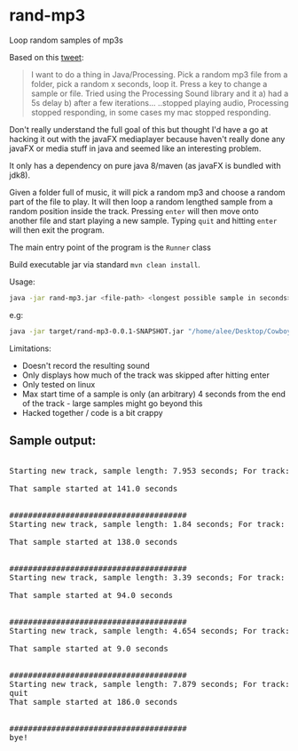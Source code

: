 # rand-mp3
Loop random samples of mp3s

Based on this [tweet](https://twitter.com/martinaustwick/status/830206120094552069): 

> I want to do a thing in Java/Processing. Pick a random mp3 file from a folder, pick a random x seconds, loop it.
> Press a key to change a sample or file. Tried using the Processing Sound library and it a) had a 5s delay b) after a few iterations...
> ..stopped playing audio, Processing stopped responding, in some cases my mac stopped responding.

Don't really understand the full goal of this but thought I'd have a go at hacking it out with the javaFX mediaplayer because haven't really done any javaFX or media stuff in java and seemed like an interesting problem. 

It only has a dependency on pure java 8/maven (as javaFX is bundled with jdk8).

Given a folder full of music, it will pick a random mp3 and choose a random part of the file to play. 
It will then loop a random lengthed sample from a random position inside the track.
Pressing `enter` will then move onto another file and start playing a new sample.
Typing `quit` and hitting `enter` will then exit the program. 

The main entry point of the program is the `Runner` class

Build executable jar via standard `mvn clean install`.

Usage:

```sh
java -jar rand-mp3.jar <file-path> <longest possible sample in seconds>
```

e.g:

```sh
java -jar target/rand-mp3-0.0.1-SNAPSHOT.jar "/home/alee/Desktop/Cowboy Bebop/" 4
```

Limitations:
 * Doesn't record the resulting sound
 * Only displays how much of the track was skipped after hitting enter
 * Only tested on linux
 * Max start time of a sample is only (an arbitrary) 4 seconds from the end of the track - large samples might go beyond this
 * Hacked together / code is a bit crappy

## Sample output:

<pre>

Starting new track, sample length: 7.953 seconds; For track: "The Seatbelts, Cowboy Bebop Blue - 09-Adieu.mp3"

That sample started at 141.0 seconds


######################################
Starting new track, sample length: 1.84 seconds; For track: "The Seatbelts, Cowboy Bebop No Disc - 07-Want It All Back.mp3"

That sample started at 138.0 seconds


######################################
Starting new track, sample length: 3.39 seconds; For track: "The Seatbelts, Cowboy Bebop Boxed Set (CD 03) - 15-WO QUI NON COIN (Short Sad Version).mp3"

That sample started at 94.0 seconds


######################################
Starting new track, sample length: 4.654 seconds; For track: "The Seatbelts, Cowboy Bebop Remixes Music for Freelance - 07-Radio Free Mars Talk 4.mp3"

That sample started at 9.0 seconds


######################################
Starting new track, sample length: 7.879 seconds; For track: "The Seatbelts, Cowboy Bebop - 15-Rain.mp3"
quit
That sample started at 186.0 seconds


######################################
bye!

</pre>
